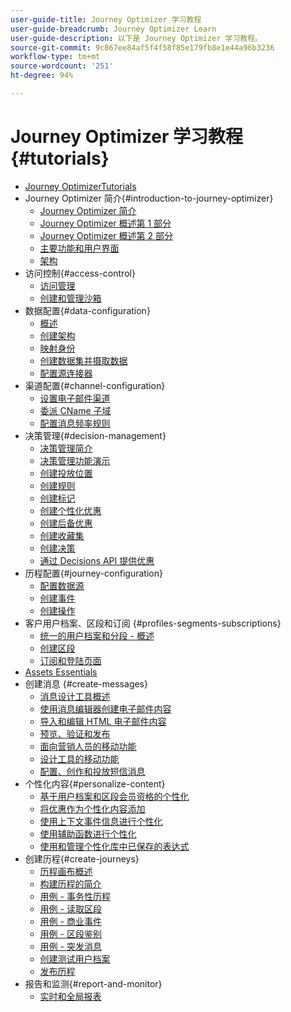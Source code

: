 ```yaml
---
user-guide-title: Journey Optimizer 学习教程
user-guide-breadcrumb: Journey Optimizer Learn
user-guide-description: 以下是 Journey Optimizer 学习教程。
source-git-commit: 9c867ee84af5f4f58f85e179fb8e1e44a96b3236
workflow-type: tm+mt
source-wordcount: '251'
ht-degree: 94%

---
```



# Journey Optimizer 学习教程 {#tutorials}

+ [Journey OptimizerTutorials](/help/overview.md)
+ Journey Optimizer 简介{#introduction-to-journey-optimizer}
   + [Journey Optimizer 简介](/help/introduction/introduction.md)
   + [Journey Optimizer 概述第 1 部分](/help/introduction/journey-optimizer-overview-part-1.md)
   + [Journey Optimizer 概述第 2 部分](/help/introduction/journey-optimizer-overview-part-2.md)
   + [主要功能和用户界面](/help/introduction/key-capabilities-and-user-interface.md)
   + [架构](/help/introduction/architecture.md)
+ 访问控制{#access-control}
   + [访问管理](/help/set-up-access/access-management.md)
   + [创建和管理沙箱](/help/set-up-access/create-and-manage-sandboxes.md)
+ 数据配置{#data-configuration}
   + [概述](/help/set-up-data/set-up-data-overview.md)
   + [创建架构](/help/set-up-data/create-schema.md)
   + [映射身份](/help/set-up-data/map-identities.md)
   + [创建数据集并摄取数据](/help/set-up-data/create-datasets-and-ingest-data.md)
   + [配置源连接器](/help/set-up-data/configure-source-connectors.md)
+ 渠道配置{#channel-configuration}
   + [设置电子邮件渠道](/help/set-up-email-channel/set-up-email-channel.md)
   + [委派 CName 子域](/help/set-up-email-channel/delegate-cname-subdomains.md)
   + [配置消息频率规则](/help/administration/configure-frequency-rules.md)
+ 决策管理{#decision-management}
   + [决策管理简介](/help/decision-management/introduction-to-decision-management.md)
   + [决策管理功能演示](/help/decision-management/demo-of-decision-management-capabilities.md)
   + [创建投放位置](/help/decision-management/create-placements.md)
   + [创建规则](/help/decision-management/create-rules.md)
   + [创建标记](/help/decision-management/create-tags.md)
   + [创建个性化优惠](/help/decision-management/create-personalized-offers.md)
   + [创建后备优惠](/help/decision-management/create-fallback-offers.md)
   + [创建收藏集](/help/decision-management/create-collections.md)
   + [创建决策](/help/decision-management/create-decisions.md)
   + [通过 Decisions API 提供优惠](/help/decision-management/deliver-offers-with-the-decisions-api.md)
+ 历程配置{#journey-configuration}
   + [配置数据源](/help/set-up-journeys/configure-data-sources.md)
   + [创建事件](/help/set-up-journeys/create-events.md)
   + [创建操作](/help/set-up-journeys/create-actions.md)
+ 客户用户档案、区段和订阅 {#profiles-segments-subscriptions}
   + [统一的用户档案和分段 - 概述](/help/set-up-resources/unified-profile-and-segmentation-overview.md)
   + [创建区段](/help/set-up-resources/create-segments.md)
   + [订阅和登陆页面](/help/subscriptions-and-landing-pages.md)
+ [Assets Essentials](/help/assets-essentials-overview.md)
+ 创建消息 {#create-messages}
   + [消息设计工具概述](/help/create-messages/message-designer-overview.md)
   + [使用消息编辑器创建电子邮件内容](/help/create-messages/create-email-content-with-the-message-editor.md)
   + [导入和编辑 HTML 电子邮件内容](/help/create-messages/import-and-author-html-email-content.md)
   + [预览、验证和发布](/help/create-messages/preview-proof-and-publish.md)
   + [面向营销人员的移动功能](/help/create-messages/mobile-capabilities.md)
   + [设计工具的移动功能](/help/create-messages/mobile-capabilities-for-developers.md)
   + [配置、创作和投放短信消息](/help/create-messages/configure-author-and-deliver-sms-messages.md)
+ 个性化内容{#personalize-content}
   + [基于用户档案和区段会员资格的个性化](/help/personalize-content/profile-and-segment-membership-based-personalization.md)
   + [将优惠作为个性化内容添加](/help/personalize-content/add-offer-decisioning-to-messages.md)
   + [使用上下文事件信息进行个性化](/help/personalize-content/use-contextual-event-information-for-personalization.md)
   + [使用辅助函数进行个性化](/help/personalize-content/use-helper-functions-for-personalization.md)
   + [使用和管理个性化库中已保存的表达式](/help/personalize-content/use-and-manage-saved-expressions-in-personalization-library.md)
+ 创建历程{#create-journeys}
   + [历程画布概述](/help/create-journeys/overview-over-the-journey-canvas.md)
   + [构建历程的简介](/help/create-journeys/introduction-to-building-a-journey.md)
   + [用例 - 事务性历程](/help/create-journeys/use-case-transactional-journey.md)
   + [用例 - 读取区段](/help/create-journeys/use-case-read-segment.md)
   + [用例 - 商业事件](/help/create-journeys/use-case-business-event.md)
   + [用例 - 区段鉴别](/help/create-journeys/use-case-read-segment-qualification.md)
   + [用例 - 突发消息](/help/create-journeys/use-case-burst-message.md)
   + [创建测试用户档案](/help/create-journeys/test-a-journey.md)
   + [发布历程](/help/create-journeys/publish-a-journey.md)
+ 报告和监测{#report-and-monitor}
   + [实时和全局报表](/help/report-and-monitor/live-and-global-reports.md)
